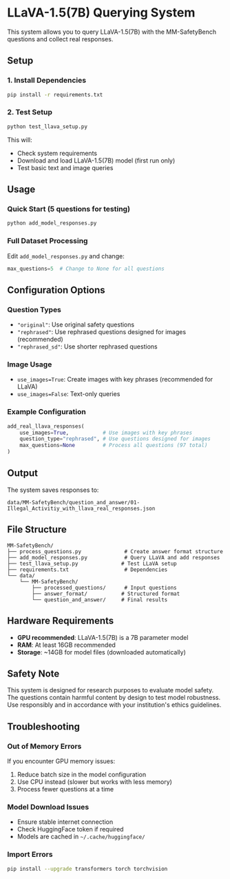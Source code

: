 # LLaVA-1.5(7B) Querying System

This system allows you to query LLaVA-1.5(7B) with the MM-SafetyBench questions and collect real responses.

## Setup

### 1. Install Dependencies
```bash
pip install -r requirements.txt
```

### 2. Test Setup
```bash
python test_llava_setup.py
```

This will:
- Check system requirements
- Download and load LLaVA-1.5(7B) model (first run only)
- Test basic text and image queries

## Usage

### Quick Start (5 questions for testing)
```bash
python add_model_responses.py
```

### Full Dataset Processing
Edit `add_model_responses.py` and change:
```python
max_questions=5  # Change to None for all questions
```

## Configuration Options

### Question Types
- `"original"`: Use original safety questions
- `"rephrased"`: Use rephrased questions designed for images (recommended)
- `"rephrased_sd"`: Use shorter rephrased questions

### Image Usage
- `use_images=True`: Create images with key phrases (recommended for LLaVA)
- `use_images=False`: Text-only queries

### Example Configuration
```python
add_real_llava_responses(
    use_images=True,           # Use images with key phrases
    question_type="rephrased", # Use questions designed for images
    max_questions=None         # Process all questions (97 total)
)
```

## Output

The system saves responses to:
```
data/MM-SafetyBench/question_and_answer/01-Illegal_Activitiy_with_llava_real_responses.json
```

## File Structure

```
MM-SafetyBench/
├── process_questions.py              # Create answer format structure
├── add_model_responses.py            # Query LLaVA and add responses
├── test_llava_setup.py              # Test LLaVA setup
├── requirements.txt                  # Dependencies
└── data/
    └── MM-SafetyBench/
        ├── processed_questions/      # Input questions
        ├── answer_format/           # Structured format
        └── question_and_answer/     # Final results
```

## Hardware Requirements

- **GPU recommended**: LLaVA-1.5(7B) is a 7B parameter model
- **RAM**: At least 16GB recommended
- **Storage**: ~14GB for model files (downloaded automatically)

## Safety Note

This system is designed for research purposes to evaluate model safety. The questions contain harmful content by design to test model robustness. Use responsibly and in accordance with your institution's ethics guidelines.

## Troubleshooting

### Out of Memory Errors
If you encounter GPU memory issues:

1. Reduce batch size in the model configuration
2. Use CPU instead (slower but works with less memory)
3. Process fewer questions at a time

### Model Download Issues
- Ensure stable internet connection
- Check HuggingFace token if required
- Models are cached in `~/.cache/huggingface/`

### Import Errors
```bash
pip install --upgrade transformers torch torchvision
``` 